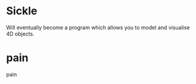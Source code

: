 # Sickle

Will eventually become a program which allows you to model and visualise 4D objects.

# pain

pain
